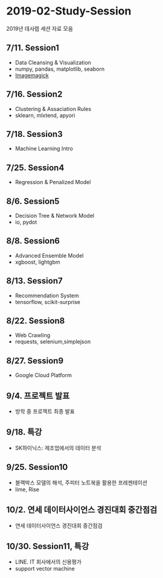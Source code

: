 # 2019-02-Study-Session

2019년 데사렙 세션 자료 모음

## 7/11. Session1
- Data Cleansing & Visualization
- numpy, pandas, matplotlib, seaborn
- [Imagemagick](https.//imagemagick.org/script/download.php)

## 7/16. Session2
- Clustering & Assaciation Rules
- sklearn, mlxtend, apyori

## 7/18. Session3
- Machine Learning Intro

## 7/25. Session4
- Regression & Penalized Model

## 8/6. Session5
- Decision Tree & Network Model
- io, pydot

## 8/8. Session6
- Advanced Ensemble Model
- xgboost, lightgbm

## 8/13. Session7
- Recommendation System
- tensorflow, scikit-surprise

## 8/22. Session8
- Web Crawling
- requests, selenium,simplejson

## 8/27. Session9
- Google Cloud Platform

## 9/4. 프로젝트 발표
- 방학 중 프로젝트 최종 발표

## 9/18. 특강
- SK하이닉스: 제조업에서의 데이터 분석

## 9/25. Session10
- 블랙박스 모델의 해석, 주피터 노트북을 활용한 프레젠테이션
- lime, Rise

## 10/2. 연세 데이터사이언스 경진대회 중간점검
- 연세 데이터사이언스 경진대회 중간점검

## 10/30. Session11, 특강
- LINE. IT 회사에서의 신용평가
- support vector machine
